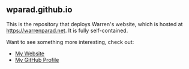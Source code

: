 ## wparad.github.io

This is the repository that deploys Warren's website, which is hosted at https://warrenparad.net. It is fully self-contained.

Want to see something more interesting, check out:
* [My Website](https://warrenparad.net)
* [My GitHub Profile](https://github.com/wparad)
